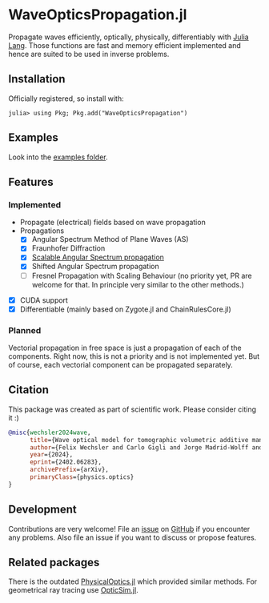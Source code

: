 # WaveOpticsPropagation.jl

Propagate waves efficiently, optically, physically, differentiably with [Julia Lang](https://julialang.org/).
Those functions are fast and memory efficient implemented and hence are suited to be used in inverse problems.


## Installation
Officially registered, so install with:
```julia-repl
julia> using Pkg; Pkg.add("WaveOpticsPropagation")
```

## Examples
Look into the [examples folder](examples/).

## Features
### Implemented
* Propagate (electrical) fields based on wave propagation
* Propagations
    * [x] Angular Spectrum Method of Plane Waves (AS)
    * [x] Fraunhofer Diffraction
    * [x] [Scalable Angular Spectrum propagation](https://opg.optica.org/optica/viewmedia.cfm?uri=optica-10-11-1407&html=true)
    * [x] Shifted Angular Spectrum propagation
    * [ ] Fresnel Propagation with Scaling Behaviour (no priority yet, PR are welcome for that. In principle very similar to the other methods.)
* [x] CUDA support
* [x] Differentiable (mainly based on Zygote.jl and ChainRulesCore.jl)

### Planned
Vectorial propagation in free space is just a propagation of each of the components. Right now, this is not a priority and is not implemented yet.
But of course, each vectorial component can be propagated separately.


## Citation
This package was created as part of scientific work. Please consider citing it :)
```bibtex
@misc{wechsler2024wave,
      title={Wave optical model for tomographic volumetric additive manufacturing},
      author={Felix Wechsler and Carlo Gigli and Jorge Madrid-Wolff and Christophe Moser},
      year={2024},
      eprint={2402.06283},
      archivePrefix={arXiv},
      primaryClass={physics.optics}
}
```

## Development
Contributions are very welcome!
File an [issue](https://github.com/JuliaPhysics/WaveOpticsPropagation.jl/issues) on [GitHub](https://github.com/JuliaPhysics/WaveOpticsPropagation.jl) if you encounter any problems.
Also file an issue if you want to discuss or propose features.


## Related packages
There is the outdated [PhysicalOptics.jl](https://github.com/JuliaPhysics/PhysicalOptics.jl) which provided similar methods.
For geometrical ray tracing use [OpticSim.jl](https://github.com/brianguenter/OpticSim.jl).


